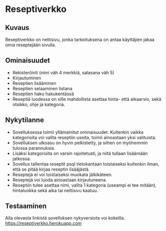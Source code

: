 # Reseptiverkko

## Kuvaus
Reseptiverkko on nettisivu, jonka tarkoituksena on antaa käyttäjien jakaa omia reseptejään sivulla.

## Ominaisuudet
- Rekisteröinti (nimi väh 4 merkkiä, salasana väh 5)
- Kirjautuminen
- Reseptien lisääminen
- Reseptien selaaminen listana
- Reseptien haku hakukentässä
- Reseptiä luodessa on sille mahdollista asettaa hinta- että aikaarvio, sekä otsikko, ohje ja kategoria.

## Nykytilanne
- Sovelluksessa toimii yllämainitut ominaisuudet. Kuitenkin vaikka kategorioita voi valita reseptiin useita, toimii ainoastaan yksi valituista.
- Sovelluksen ulkoasu on hyvin pelkistetty, ja siihen on myöhemmin tulossa parannuksia.
- Lisäksi kategorioita on varsin rajoitetusti, ja niitä tullaan lisäämään jatkossa.
- Sovellus tallentaa reseptit psql tietokantaan toistaiseksi kuitenkin ilman, että se pitää kirjaa reseptin lisääjästä.
- Reseptejä ei voi toistaiseksi muokata jälkikäteen.
- Reseptejä voi luoda ainoastaan kirjautuneena.
- Reseptiin tulee asettaa nimi, valita 1 kategoria (useampi ei tee mitään), hintaluokka sekä aika tai nettisivu kaatuu.

## Testaaminen
Alla olevasta linkistä sovelluksen nykyversiota voi kokeilla.
https://reseptiverkko.herokuapp.com
